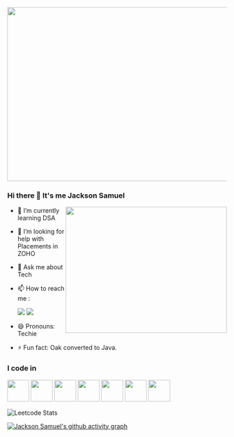 <img height="400" width="1000" src="https://static.wixstatic.com/media/b313a9_89ebec0c5f384c65a9551f0c1ec18ca9~mv2.gif">

### Hi there 👋 It's me Jackson Samuel

<img align="right" width="370" height="290" src="https://i.pinimg.com/originals/47/f0/34/47f0342cec72b800463bf003eac1257e.gif">

- 🌱 I’m currently learning DSA
- 🤔 I’m looking for help with Placements in ZOHO
- 💬 Ask me about Tech
- 📫 How to reach me :

     [<img src="https://img.shields.io/badge/Instagram-E4405F?style=for-the-badge&logo=instagram&logoColor=white" />](https://www.instagram.com/invites/contact/i=1rs0zok51ehmr&utm_content=l974edr) [<img src="https://img.shields.io/badge/LinkedIn-0077B5?style=for-the-badge&logo=linkedin&logoColor=white" />](https://www.linkedin.com/in/JacksonSamuel-T/)
- 😄 Pronouns: Techie
- ⚡ Fun fact: Oak converted to Java.

### I code in
<img height="50" width="50" src="https://img.icons8.com/color/48/000000/c-programming.png" /> <img height="50" width="50" src="https://img.icons8.com/color/48/000000/java-coffee-cup-logo.png" /> <img height="50" width="50" src="https://img.icons8.com/color/48/000000/html-5.png" /> <img height="50" width="50" src="https://img.icons8.com/color/48/000000/css3.png" /> <img height="50" width="50" src="https://img.icons8.com/color/48/000000/javascript.png"/> <img height="50" width="50" src="https://img.icons8.com/color/48/000000/mysql-logo.png"/> <img height="50" width="50" src="https://img.icons8.com/color/48/000000/nodejs.png"/>

![Leetcode Stats](https://leetcard.jacoblin.cool/JacksonSamuel-T?theme=dark&font=Mallanna&ext=contest)

[![Jackson Samuel's github activity graph](https://github-readme-activity-graph.vercel.app/graph?username=JacksonSamuel-T&bg_color=000000&color=ffffff&line=4ef461&point=ffffff&area=true&hide_border=true)](https://github.com/ashutosh00710/github-readme-activity-graph)
